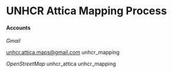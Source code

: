 UNHCR Attica Mapping Process
==============



#### Accounts

*Gmail*

unhcr.attica.maps@gmail.com
unhcr_mapping

*OpenStreetMap*
unhcr_attica
unhcr_mapping